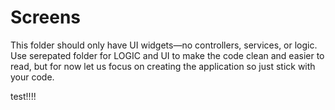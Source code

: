 # Screens

This folder should only have UI widgets—no controllers, services, or logic. Use serepated folder for LOGIC and UI to make the code clean and easier to read, but for now let us focus on creating the application so just stick with your code.

test!!!!

